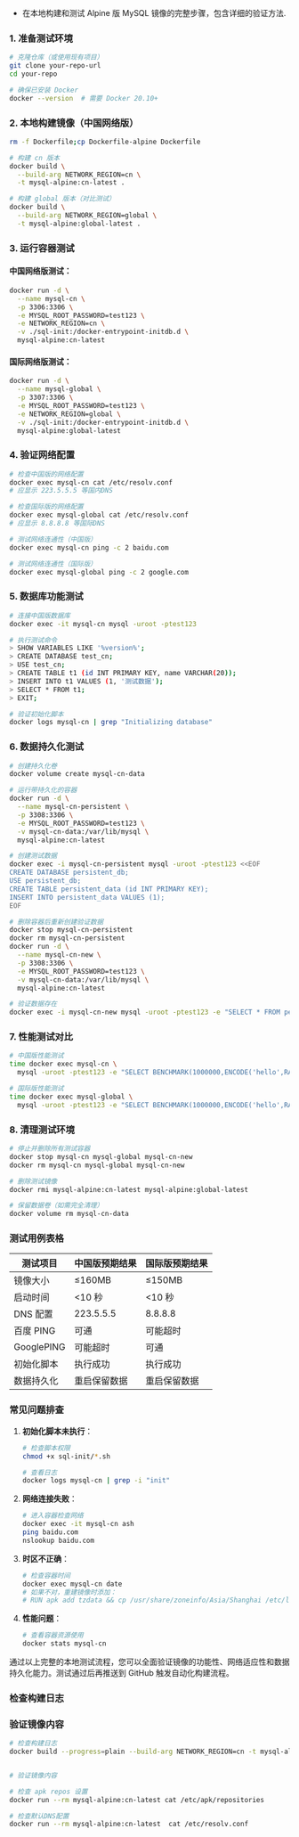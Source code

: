 - 在本地构建和测试 Alpine 版 MySQL 镜像的完整步骤，包含详细的验证方法.

### 1. 准备测试环境

```bash
# 克隆仓库（或使用现有项目）
git clone your-repo-url
cd your-repo

# 确保已安装 Docker
docker --version  # 需要 Docker 20.10+
```

### 2. 本地构建镜像（中国网络版）

```bash
rm -f Dockerfile;cp Dockerfile-alpine Dockerfile

# 构建 cn 版本
docker build \
  --build-arg NETWORK_REGION=cn \
  -t mysql-alpine:cn-latest .

# 构建 global 版本（对比测试）
docker build \
  --build-arg NETWORK_REGION=global \
  -t mysql-alpine:global-latest .
```

### 3. 运行容器测试

#### 中国网络版测试：

```bash
docker run -d \
  --name mysql-cn \
  -p 3306:3306 \
  -e MYSQL_ROOT_PASSWORD=test123 \
  -e NETWORK_REGION=cn \
  -v ./sql-init:/docker-entrypoint-initdb.d \
  mysql-alpine:cn-latest
```

#### 国际网络版测试：

```bash
docker run -d \
  --name mysql-global \
  -p 3307:3306 \
  -e MYSQL_ROOT_PASSWORD=test123 \
  -e NETWORK_REGION=global \
  -v ./sql-init:/docker-entrypoint-initdb.d \
  mysql-alpine:global-latest
```

### 4. 验证网络配置

```bash
# 检查中国版的网络配置
docker exec mysql-cn cat /etc/resolv.conf
# 应显示 223.5.5.5 等国内DNS

# 检查国际版的网络配置
docker exec mysql-global cat /etc/resolv.conf
# 应显示 8.8.8.8 等国际DNS

# 测试网络连通性（中国版）
docker exec mysql-cn ping -c 2 baidu.com

# 测试网络连通性（国际版）
docker exec mysql-global ping -c 2 google.com
```

### 5. 数据库功能测试

```bash
# 连接中国版数据库
docker exec -it mysql-cn mysql -uroot -ptest123

# 执行测试命令
> SHOW VARIABLES LIKE '%version%';
> CREATE DATABASE test_cn;
> USE test_cn;
> CREATE TABLE t1 (id INT PRIMARY KEY, name VARCHAR(20));
> INSERT INTO t1 VALUES (1, '测试数据');
> SELECT * FROM t1;
> EXIT;

# 验证初始化脚本
docker logs mysql-cn | grep "Initializing database"
```

### 6. 数据持久化测试

```bash
# 创建持久化卷
docker volume create mysql-cn-data

# 运行带持久化的容器
docker run -d \
  --name mysql-cn-persistent \
  -p 3308:3306 \
  -e MYSQL_ROOT_PASSWORD=test123 \
  -v mysql-cn-data:/var/lib/mysql \
  mysql-alpine:cn-latest

# 创建测试数据
docker exec -i mysql-cn-persistent mysql -uroot -ptest123 <<EOF
CREATE DATABASE persistent_db;
USE persistent_db;
CREATE TABLE persistent_data (id INT PRIMARY KEY);
INSERT INTO persistent_data VALUES (1);
EOF

# 删除容器后重新创建验证数据
docker stop mysql-cn-persistent
docker rm mysql-cn-persistent
docker run -d \
  --name mysql-cn-new \
  -p 3308:3306 \
  -e MYSQL_ROOT_PASSWORD=test123 \
  -v mysql-cn-data:/var/lib/mysql \
  mysql-alpine:cn-latest

# 验证数据存在
docker exec -i mysql-cn-new mysql -uroot -ptest123 -e "SELECT * FROM persistent_db.persistent_data"
```

### 7. 性能测试对比

```bash
# 中国版性能测试
time docker exec mysql-cn \
  mysql -uroot -ptest123 -e "SELECT BENCHMARK(1000000,ENCODE('hello',RAND()));"

# 国际版性能测试
time docker exec mysql-global \
  mysql -uroot -ptest123 -e "SELECT BENCHMARK(1000000,ENCODE('hello',RAND()));"
```

### 8. 清理测试环境

```bash
# 停止并删除所有测试容器
docker stop mysql-cn mysql-global mysql-cn-new
docker rm mysql-cn mysql-global mysql-cn-new

# 删除测试镜像
docker rmi mysql-alpine:cn-latest mysql-alpine:global-latest

# 保留数据卷（如需完全清理）
docker volume rm mysql-cn-data
```

### 测试用例表格

| 测试项目   | 中国版预期结果 | 国际版预期结果 |
| ---------- | -------------- | -------------- |
| 镜像大小   | ≤160MB         | ≤150MB         |
| 启动时间   | <10 秒         | <10 秒         |
| DNS 配置   | 223.5.5.5      | 8.8.8.8        |
| 百度 PING  | 可通           | 可能超时       |
| GooglePING | 可能超时       | 可通           |
| 初始化脚本 | 执行成功       | 执行成功       |
| 数据持久化 | 重启保留数据   | 重启保留数据   |

### 常见问题排查

1. **初始化脚本未执行**：

   ```bash
   # 检查脚本权限
   chmod +x sql-init/*.sh

   # 查看日志
   docker logs mysql-cn | grep -i "init"
   ```

2. **网络连接失败**：

   ```bash
   # 进入容器检查网络
   docker exec -it mysql-cn ash
   ping baidu.com
   nslookup baidu.com
   ```

3. **时区不正确**：

   ```bash
   # 检查容器时间
   docker exec mysql-cn date
   # 如果不对，重建镜像时添加：
   # RUN apk add tzdata && cp /usr/share/zoneinfo/Asia/Shanghai /etc/localtime
   ```

4. **性能问题**：
   ```bash
   # 查看容器资源使用
   docker stats mysql-cn
   ```

通过以上完整的本地测试流程，您可以全面验证镜像的功能性、网络适应性和数据持久化能力。测试通过后再推送到 GitHub 触发自动化构建流程。

### 检查构建日志

### 验证镜像内容

```bash
# 检查构建日志
docker build --progress=plain --build-arg NETWORK_REGION=cn -t mysql-alpine:cn-latest .


# 验证镜像内容

# 检查 apk repos 设置
docker run --rm mysql-alpine:cn-latest cat /etc/apk/repositories

# 检查默认DNS配置
docker run --rm mysql-alpine:cn-latest  cat /etc/resolv.conf
```
